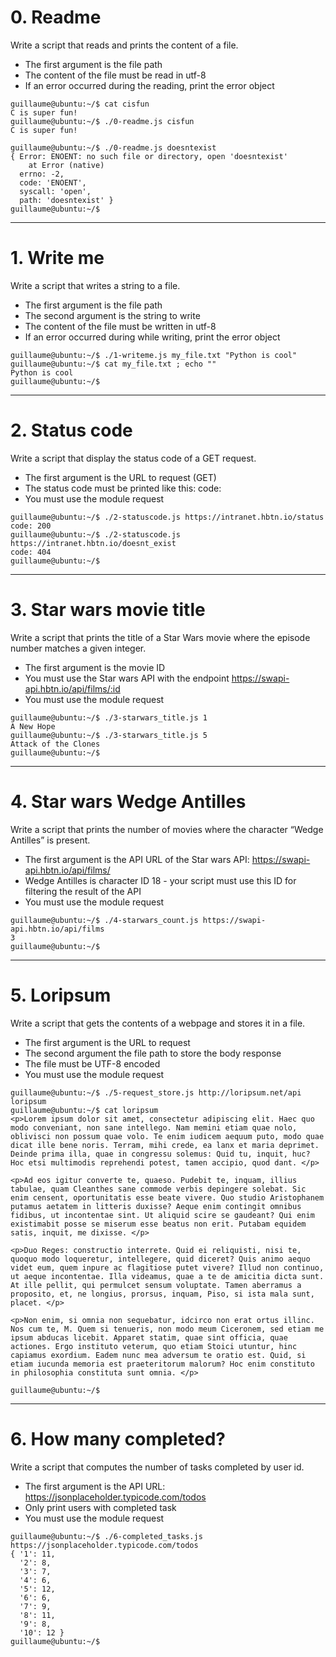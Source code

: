 #  0. Readme 

Write a script that reads and prints the content of a file.

- The first argument is the file path
- The content of the file must be read in utf-8
- If an error occurred during the reading, print the error object

```
guillaume@ubuntu:~/$ cat cisfun
C is super fun!
guillaume@ubuntu:~/$ ./0-readme.js cisfun
C is super fun!

guillaume@ubuntu:~/$ ./0-readme.js doesntexist
{ Error: ENOENT: no such file or directory, open 'doesntexist'
    at Error (native)
  errno: -2,
  code: 'ENOENT',
  syscall: 'open',
  path: 'doesntexist' }
guillaume@ubuntu:~/$ 
```
---

#  1. Write me 

Write a script that writes a string to a file.

- The first argument is the file path
- The second argument is the string to write
- The content of the file must be written in utf-8
- If an error occurred during while writing, print the error object

```
guillaume@ubuntu:~/$ ./1-writeme.js my_file.txt "Python is cool"
guillaume@ubuntu:~/$ cat my_file.txt ; echo ""
Python is cool
guillaume@ubuntu:~/$ 
```
---

#  2. Status code 

Write a script that display the status code of a GET request.

- The first argument is the URL to request (GET)
- The status code must be printed like this: code: <status code>
- You must use the module request

```
guillaume@ubuntu:~/$ ./2-statuscode.js https://intranet.hbtn.io/status
code: 200
guillaume@ubuntu:~/$ ./2-statuscode.js https://intranet.hbtn.io/doesnt_exist
code: 404
guillaume@ubuntu:~/$ 
```
---

#  3. Star wars movie title 

Write a script that prints the title of a Star Wars movie where the episode number matches a given integer.

- The first argument is the movie ID
- You must use the Star wars API with the endpoint https://swapi-api.hbtn.io/api/films/:id
- You must use the module request

```
guillaume@ubuntu:~/$ ./3-starwars_title.js 1
A New Hope
guillaume@ubuntu:~/$ ./3-starwars_title.js 5
Attack of the Clones
guillaume@ubuntu:~/$ 
```
---

#  4. Star wars Wedge Antilles 

Write a script that prints the number of movies where the character “Wedge Antilles” is present.

- The first argument is the API URL of the Star wars API: https://swapi-api.hbtn.io/api/films/
- Wedge Antilles is character ID 18 - your script must use this ID for filtering the result of the API
- You must use the module request

```
guillaume@ubuntu:~/$ ./4-starwars_count.js https://swapi-api.hbtn.io/api/films
3
guillaume@ubuntu:~/$ 
```
---

#  5. Loripsum 

Write a script that gets the contents of a webpage and stores it in a file.

- The first argument is the URL to request
- The second argument the file path to store the body response
- The file must be UTF-8 encoded
- You must use the module request

```
guillaume@ubuntu:~/$ ./5-request_store.js http://loripsum.net/api loripsum
guillaume@ubuntu:~/$ cat loripsum
<p>Lorem ipsum dolor sit amet, consectetur adipiscing elit. Haec quo modo conveniant, non sane intellego. Nam memini etiam quae nolo, oblivisci non possum quae volo. Te enim iudicem aequum puto, modo quae dicat ille bene noris. Terram, mihi crede, ea lanx et maria deprimet. Deinde prima illa, quae in congressu solemus: Quid tu, inquit, huc? Hoc etsi multimodis reprehendi potest, tamen accipio, quod dant. </p>

<p>Ad eos igitur converte te, quaeso. Pudebit te, inquam, illius tabulae, quam Cleanthes sane commode verbis depingere solebat. Sic enim censent, oportunitatis esse beate vivere. Quo studio Aristophanem putamus aetatem in litteris duxisse? Aeque enim contingit omnibus fidibus, ut incontentae sint. Ut aliquid scire se gaudeant? Qui enim existimabit posse se miserum esse beatus non erit. Putabam equidem satis, inquit, me dixisse. </p>

<p>Duo Reges: constructio interrete. Quid ei reliquisti, nisi te, quoquo modo loqueretur, intellegere, quid diceret? Quis animo aequo videt eum, quem inpure ac flagitiose putet vivere? Illud non continuo, ut aeque incontentae. Illa videamus, quae a te de amicitia dicta sunt. At ille pellit, qui permulcet sensum voluptate. Tamen aberramus a proposito, et, ne longius, prorsus, inquam, Piso, si ista mala sunt, placet. </p>

<p>Non enim, si omnia non sequebatur, idcirco non erat ortus illinc. Nos cum te, M. Quem si tenueris, non modo meum Ciceronem, sed etiam me ipsum abducas licebit. Apparet statim, quae sint officia, quae actiones. Ergo instituto veterum, quo etiam Stoici utuntur, hinc capiamus exordium. Eadem nunc mea adversum te oratio est. Quid, si etiam iucunda memoria est praeteritorum malorum? Hoc enim constituto in philosophia constituta sunt omnia. </p>

guillaume@ubuntu:~/$ 
```
---

#  6. How many completed? 

Write a script that computes the number of tasks completed by user id.

- The first argument is the API URL: https://jsonplaceholder.typicode.com/todos
- Only print users with completed task
- You must use the module request

```
guillaume@ubuntu:~/$ ./6-completed_tasks.js https://jsonplaceholder.typicode.com/todos
{ '1': 11,
  '2': 8,
  '3': 7,
  '4': 6,
  '5': 12,
  '6': 6,
  '7': 9,
  '8': 11,
  '9': 8,
  '10': 12 }
guillaume@ubuntu:~/$
```

